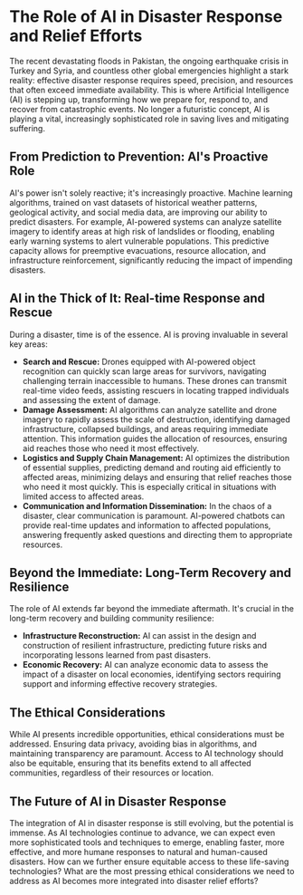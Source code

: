 # The Role of AI in Disaster Response and Relief Efforts

The recent devastating floods in Pakistan, the ongoing earthquake crisis in Turkey and Syria, and countless other global emergencies highlight a stark reality:  effective disaster response requires speed, precision, and resources that often exceed immediate availability.  This is where Artificial Intelligence (AI) is stepping up, transforming how we prepare for, respond to, and recover from catastrophic events.  No longer a futuristic concept, AI is playing a vital, increasingly sophisticated role in saving lives and mitigating suffering.

## From Prediction to Prevention: AI's Proactive Role

AI's power isn't solely reactive; it's increasingly proactive.  Machine learning algorithms, trained on vast datasets of historical weather patterns, geological activity, and social media data, are improving our ability to predict disasters.  For example, AI-powered systems can analyze satellite imagery to identify areas at high risk of landslides or flooding, enabling early warning systems to alert vulnerable populations.  This predictive capacity allows for preemptive evacuations, resource allocation, and infrastructure reinforcement, significantly reducing the impact of impending disasters.

## AI in the Thick of It: Real-time Response and Rescue

During a disaster, time is of the essence.  AI is proving invaluable in several key areas:

* **Search and Rescue:** Drones equipped with AI-powered object recognition can quickly scan large areas for survivors, navigating challenging terrain inaccessible to humans.  These drones can transmit real-time video feeds, assisting rescuers in locating trapped individuals and assessing the extent of damage.
* **Damage Assessment:** AI algorithms can analyze satellite and drone imagery to rapidly assess the scale of destruction, identifying damaged infrastructure, collapsed buildings, and areas requiring immediate attention. This information guides the allocation of resources, ensuring aid reaches those who need it most effectively.
* **Logistics and Supply Chain Management:** AI optimizes the distribution of essential supplies, predicting demand and routing aid efficiently to affected areas, minimizing delays and ensuring that relief reaches those who need it most quickly.  This is especially critical in situations with limited access to affected areas.
* **Communication and Information Dissemination:**  In the chaos of a disaster, clear communication is paramount.  AI-powered chatbots can provide real-time updates and information to affected populations, answering frequently asked questions and directing them to appropriate resources.

## Beyond the Immediate: Long-Term Recovery and Resilience

The role of AI extends far beyond the immediate aftermath.  It's crucial in the long-term recovery and building community resilience:

* **Infrastructure Reconstruction:** AI can assist in the design and construction of resilient infrastructure, predicting future risks and incorporating lessons learned from past disasters.
* **Economic Recovery:** AI can analyze economic data to assess the impact of a disaster on local economies, identifying sectors requiring support and informing effective recovery strategies.

## The Ethical Considerations

While AI presents incredible opportunities, ethical considerations must be addressed.  Ensuring data privacy, avoiding bias in algorithms, and maintaining transparency are paramount.  Access to AI technology should also be equitable, ensuring that its benefits extend to all affected communities, regardless of their resources or location.


## The Future of AI in Disaster Response

The integration of AI in disaster response is still evolving, but the potential is immense.  As AI technologies continue to advance, we can expect even more sophisticated tools and techniques to emerge, enabling faster, more effective, and more humane responses to natural and human-caused disasters.  How can we further ensure equitable access to these life-saving technologies? What are the most pressing ethical considerations we need to address as AI becomes more integrated into disaster relief efforts?
